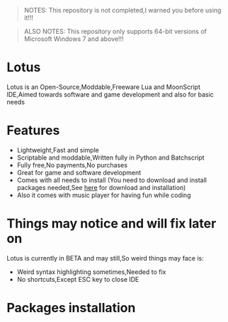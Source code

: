 > NOTES: This repository is not completed,I warned you before using it!!!

> ALSO NOTES: This repository only supports 64-bit versions of Microsoft Windows 7 and above!!!
# Lotus
Lotus is an Open-Source,Moddable,Freeware Lua and MoonScript IDE,Aimed towards software and game development and also for basic needs

# Features
- Lightweight,Fast and simple
- Scriptable and moddable,Written fully in Python and Batchscript 
- Fully free,No payments,No purchases
- Great for game and software development
- Comes with all needs to install (You need to download and install packages needed,See [here]() for download and installation)
- Also it comes with music player for having fun while coding

# Things may notice and will fix later on
Lotus is currently in BETA and may still,So weird things may face is:
- Weird syntax highlighting sometimes,Needed to fix
- No shortcuts,Except ESC key to close IDE

# Packages installation
